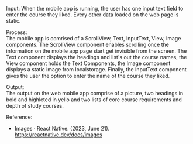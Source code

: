  Input: 
 When the mobile app is running, the user has one input text field to enter the course they liked. Every other data loaded on the web page is static.  

 Process:   
The mobile app is comrised of a ScrollView, Text, InputText, View, Image components. The ScrollView component enables scrolling once the information on the mobile app page start get invisible from the screen. The Text component displays the headings and list's out the course names, the View component holds the Text Components, the Image component displays a static image from localstorage. Finally, the InputText component gives the user the option to enter the name of the course they liked.

 Output:                       
The output on the web mobile app comprise of a picture, two headings in bold and highleted in yello and two lists of core course requirements and depth of study courses.

Reference:
- Images · React Native. (2023, June 21). https://reactnative.dev/docs/images